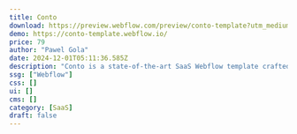 ```yaml
---
title: Conto
download: https://preview.webflow.com/preview/conto-template?utm_medium=preview_link&utm_source=designer&utm_content=conto-template&preview=871798ea6ea398216cb46f2e0f6c3874&locale=en&workflow=preview?aff=YGGpO5
demo: https://conto-template.webflow.io/
price: 79
author: "Pawel Gola"
date: 2024-12-01T05:11:36.585Z
description: "Conto is a state-of-the-art SaaS Webflow template crafted for software companies, fintech startups, tech innovators, and SaaS businesses. Perfect for enterprise solutions, cloud services, AI platforms, and digital products."
ssg: ["Webflow"]
css: []
ui: []
cms: []
category: [SaaS]
draft: false
---
```

